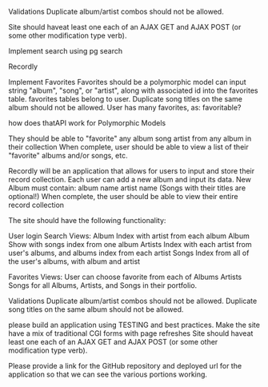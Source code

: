 Validations
  Duplicate album/artist combos should not be allowed. 


Site should haveat least one each of 
  an AJAX GET 
  and AJAX POST (or some other modification type verb).

Implement search using pg search











Recordly

Implement Favorites 
Favorites should be a polymorphic model
can input string "album", "song", or "artist", along with associated id 
into the favorites table. 
favorites tables belong to user.
  Duplicate song titles on the same album should not be allowed.
User has many favorites, as: favoritable?

how does thatAPI work for Polymorphic Models


They should be able to "favorite" any 
  album
  song
  artist
  from any album in their collection 
When complete, user should be able to view a list of their "favorite" albums and/or songs, etc.



Recordly will be an application that allows for users to input and store their record collection.
Each user can add a new album and input its data.
  New Album must contain: 
  album name
  artist name (Songs with their titles are optional!)
When complete, the user should be able to view their entire record collection 




The site should have the following functionality:

User login
Search
Views:
  Album Index with artist from each album
  Album Show with songs index from one album
  Artists Index with each artist from user's albums, 
    and albums index from each artist
  Songs Index from all of the user's albums, with album and artist

Favorites Views: User can choose favorite from each of
  Albums
  Artists
  Songs
  for all Albums, Artists, and Songs in their portfolio.

Validations
  Duplicate album/artist combos should not be allowed. 
  Duplicate song titles on the same album should not be allowed. 

please build an application using TESTING and best practices. 
Make the site have a mix of traditional CGI forms with page refreshes
Site should haveat least one each of 
  an AJAX GET 
  and AJAX POST (or some other modification type verb).

Please provide a link for the GitHub repository and deployed url for the application so that we can see the various portions working.

